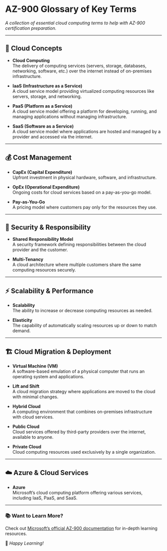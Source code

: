 # AZ-900 Glossary of Key Terms  

*A collection of essential cloud computing terms to help with AZ-900 certification preparation.*  

---

## 📌 Cloud Concepts  

- **Cloud Computing**  
  The delivery of computing services (servers, storage, databases, networking, software, etc.) over the internet instead of on-premises infrastructure.

- **IaaS (Infrastructure as a Service)**  
  A cloud service model providing virtualized computing resources like servers, storage, and networking.

- **PaaS (Platform as a Service)**  
  A cloud service model offering a platform for developing, running, and managing applications without managing infrastructure.

- **SaaS (Software as a Service)**  
  A cloud service model where applications are hosted and managed by a provider and accessed via the internet.

---

## 💰 Cost Management  

- **CapEx (Capital Expenditure)**  
  Upfront investment in physical hardware, software, and infrastructure.

- **OpEx (Operational Expenditure)**  
  Ongoing costs for cloud services based on a pay-as-you-go model.

- **Pay-as-You-Go**  
  A pricing model where customers pay only for the resources they use.

---

## 🔐 Security & Responsibility  

- **Shared Responsibility Model**  
  A security framework defining responsibilities between the cloud provider and the customer.

- **Multi-Tenancy**  
  A cloud architecture where multiple customers share the same computing resources securely.

---

## ⚡ Scalability & Performance  

- **Scalability**  
  The ability to increase or decrease computing resources as needed.

- **Elasticity**  
  The capability of automatically scaling resources up or down to match demand.

---

## 🏗️ Cloud Migration & Deployment  

- **Virtual Machine (VM)**  
  A software-based emulation of a physical computer that runs an operating system and applications.

- **Lift and Shift**  
  A cloud migration strategy where applications are moved to the cloud with minimal changes.

- **Hybrid Cloud**  
  A computing environment that combines on-premises infrastructure with cloud services.

- **Public Cloud**  
  Cloud services offered by third-party providers over the internet, available to anyone.

- **Private Cloud**  
  Cloud computing resources used exclusively by a single organization.

---

## ☁️ Azure & Cloud Services  

- **Azure**  
  Microsoft’s cloud computing platform offering various services, including IaaS, PaaS, and SaaS.

---

### 📚 Want to Learn More?  
Check out [Microsoft’s official AZ-900 documentation](https://learn.microsoft.com/en-us/certifications/exams/az-900/) for in-depth learning resources.

🚀 *Happy Learning!*
